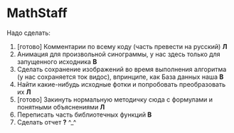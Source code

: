 # MathStaff
Надо сделать:
  1) [готово] Комментарии по всему коду (часть превести на русский) **Л**
  2) Анимация для произвольной синограммы, у нас здесь только для запущенного исходника **В**
  3) Сделать сохранение изображений во время выполнения алгоритма (у нас сохраняется ток видос), впринципе, как База данных наша **В**
  4) Найти какие-нибудь исходные фотки и попробовать преобразовать их **Л**
  5) [готово] Закинуть нормальную методичку сюда с формулами и понятными объяснениями **Л**
  6) Переписать часть библиотечных функций **В**
  7) Сделать отчет **?**
  ^_^
